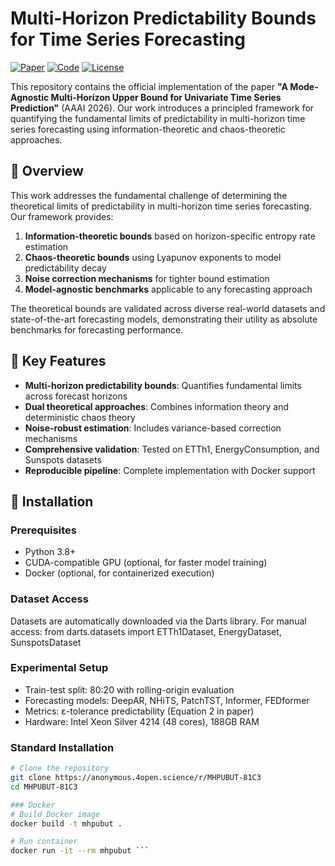 # Multi-Horizon Predictability Bounds for Time Series Forecasting

[![Paper](https://img.shields.io/badge/Paper-AAAI%202026-blue)](https://anonymous.4open.science/r/MHPUBUT-81C3)
[![Code](https://img.shields.io/badge/Code-Python-green)](https://anonymous.4open.science/r/MHPUBUT-81C3)
[![License](https://img.shields.io/badge/License-MIT-yellow)](LICENSE)

This repository contains the official implementation of the paper **"A Mode-Agnostic Multi-Horizon Upper Bound for Univariate Time Series Prediction"** (AAAI 2026). Our work introduces a principled framework for quantifying the fundamental limits of predictability in multi-horizon time series forecasting using information-theoretic and chaos-theoretic approaches.



## 🌟 Overview

This work addresses the fundamental challenge of determining the theoretical limits of predictability in multi-horizon time series forecasting. Our framework provides:

1. **Information-theoretic bounds** based on horizon-specific entropy rate estimation
2. **Chaos-theoretic bounds** using Lyapunov exponents to model predictability decay
3. **Noise correction mechanisms** for tighter bound estimation
4. **Model-agnostic benchmarks** applicable to any forecasting approach

The theoretical bounds are validated across diverse real-world datasets and state-of-the-art forecasting models, demonstrating their utility as absolute benchmarks for forecasting performance.

## 🔑 Key Features

- **Multi-horizon predictability bounds**: Quantifies fundamental limits across forecast horizons
- **Dual theoretical approaches**: Combines information theory and deterministic chaos theory
- **Noise-robust estimation**: Includes variance-based correction mechanisms
- **Comprehensive validation**: Tested on ETTh1, EnergyConsumption, and Sunspots datasets
- **Reproducible pipeline**: Complete implementation with Docker support

## 🚀 Installation

### Prerequisites
- Python 3.8+
- CUDA-compatible GPU (optional, for faster model training)
- Docker (optional, for containerized execution)

### Dataset Access
Datasets are automatically downloaded via the Darts library. For manual access:
from darts.datasets import ETTh1Dataset, EnergyDataset, SunspotsDataset

### Experimental Setup
  - Train-test split: 80:20 with rolling-origin evaluation
  - Forecasting models: DeepAR, NHiTS, PatchTST, Informer, FEDformer
  - Metrics: ε-tolerance predictability (Equation 2 in paper)
  - Hardware: Intel Xeon Silver 4214 (48 cores), 188GB RAM

### Standard Installation
```bash
# Clone the repository
git clone https://anonymous.4open.science/r/MHPUBUT-81C3
cd MHPUBUT-81C3

### Docker
# Build Docker image
docker build -t mhpubut .

# Run container
docker run -it --rm mhpubut ```



